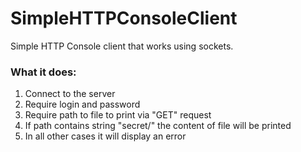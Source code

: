 # SimpleHTTPConsoleClient
 
Simple HTTP Console client that works using sockets.

### What it does:
1. Connect to the server
2. Require login and password
3. Require path to file to print via "GET" request
4. If path contains string "secret/" the content of file will be printed
5. In all other cases it will display an error
